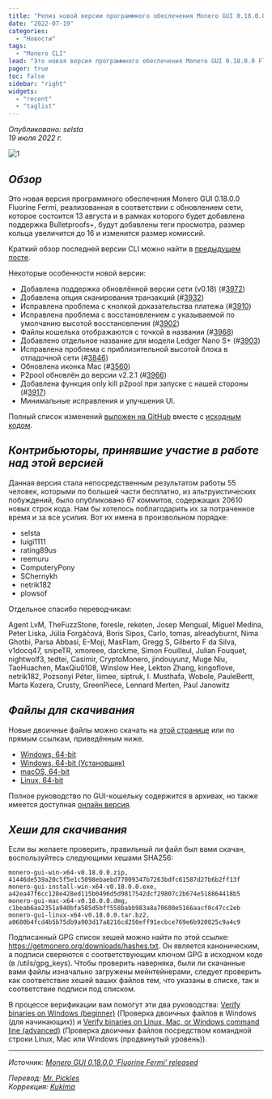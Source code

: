 ```yaml
---
title: "Релиз новой версии программного обеспечения Monero GUI 0.18.0.0 Fluorine Fermi"
date: "2022-07-19"
categories:
  - "Новости"
tags:
  - "Monero CLI"
lead: "Это новая версия программного обеспечения Monero GUI 0.18.0.0 Fluorine Fermi программного обеспечения Monero"
pager: true
toc: false
sidebar: "right"
widgets:
  - "recent"
  - "taglist"
---
```


_Опубликовано: selsta_  
_19 июля 2022 г._

![1](/img/post/2022-07-19-monero-0.18.0.0-released/01.png)  

## _Обзор_

Это новая версия программного обеспечения Monero GUI 0.18.0.0 Fluorine Fermi, реализованная в соответствии с обновлением сети, которое состоится 13 августа и в рамках которого будет добавлена поддержка Bulletproofs+, будут добавлены теги просмотра, размер кольца увеличится до 16 и изменится размер комиссий.

Краткий обзор последней версии CLI можно найти в [предыдущем посте](https://www.getmonero.org/2022/07/19/monero-0.18.0.0-released.html).

Некоторые особенности новой версии:
- Добавлена поддержка обновлённой версии сети (v0.18) (#[3972](https://github.com/monero-project/monero-gui/pull/3972))
- Добавлена опция сканирования транзакций (#[3932](https://github.com/monero-project/monero-gui/pull/3932))
- Исправлена проблема с кнопкой доказательства платежа (#[3910](https://github.com/monero-project/monero-gui/pull/3910))
- Исправлена проблема с восстановлением с указываемой по умолчанию высотой восстановления (#[3902](https://github.com/monero-project/monero-gui/pull/3902))
- Файлы кошелька отображаются с точкой в названии (#[3968](https://github.com/monero-project/monero-gui/pull/3968))
- Добавлено отдельное название для модели Ledger Nano S+ (#[3903](https://github.com/monero-project/monero-gui/pull/3903))
- Исправлена проблема с приблизительной высотой блока в отладочной сети (#[3846](https://github.com/monero-project/monero-gui/pull/3846))
- Обновлена иконка Mac (#[3560](https://github.com/monero-project/monero-gui/pull/3560))
- P2pool обновлён до версии v2.2.1 (#[3966](https://github.com/monero-project/monero-gui/pull/3966))
- Добавлена функция only kill p2pool при запуске с нашей стороны (#[3917](https://github.com/monero-project/monero-gui/pull/3917))
- Минимальные исправления и улучшения UI.

Полный список изменений [выложен на GitHub](https://github.com/monero-project/monero-gui/compare/v0.17.3.2...v0.18.0.0) вместе с [исходным кодом](https://github.com/monero-project/monero-gui/tree/v0.18.0.0).

## _Контрибьюторы, принявшие участие в работе над этой версией_

Данная версия стала непосредственным результатом работы 55 человек, которыми по большей части бесплатно, из альтруистических побуждений, было опубликовано 67 коммитов, содержащих 20610 новых строк кода. Нам бы хотелось поблагодарить их за потраченное время и за все усилия. Вот их имена в произвольном порядке:

- selsta
- luigi1111
- rating89us
- reemuru
- ComputeryPony
- SChernykh
- netrik182
- plowsof

Отдельное спасибо переводчикам:  

Agent LvM, TheFuzzStone, foresle, reketen, Josep Mengual, Miguel Medina, Peter Liska, Júlia Forgáčová, Boris Sipos, Carlo, tomas, alreadyburnt, Nima Ghotbi, Parsa Abbasi, E-Moji, MasFlam, Gregg S, Gilberto F da Silva, v1docq47, snipeTR, xmoreee, darckme, Simon Fouilleul, Julian Fouquet, nightwolf3, tedtei, Casimir, CryptoMonero, jindouyunz, Muge Niu, TaoHuachen, MaxQiu0108, Winslow Hee, Lekton Zhang, kingoflove, netrik182, Pozsonyi Péter, liimee, siptruk, I. Musthafa, Wobole, PauleBertt, Marta Kozera, Crusty, GreenPiece, Lennard Merten, Paul Janowitz

## _Файлы для скачивания_

Новые двоичные файлы можно скачать на [этой странице](https://www.getmonero.org/downloads/) или по прямым ссылкам, приведённым ниже.

- [Windows, 64-bit](https://downloads.getmonero.org/gui/monero-gui-win-x64-v0.18.0.0.zip)
- [Windows, 64-bit (Установщик)](https://downloads.getmonero.org/gui/monero-gui-install-win-x64-v0.18.0.0.exe)
- [macOS, 64-bit](https://downloads.getmonero.org/gui/monero-gui-mac-x64-v0.18.0.0.dmg)
- [Linux, 64-bit](https://downloads.getmonero.org/gui/monero-gui-linux-x64-v0.18.0.0.tar.bz2)

Полное руководство по GUI-кошельку содержится в архивах, но также имеется доступная [онлайн версия](https://github.com/monero-ecosystem/monero-GUI-guide/blob/master/monero-GUI-guide.md).

## _Хеши для скачивания_

Если вы желаете проверить, правильный ли файл был вами скачан, воспользуйтесь следующими хешами SHA256:

```
monero-gui-win-x64-v0.18.0.0.zip, 41446de539a20c5f5e1c5098ebaebd77009347b7263bdfc61587d27b6b2ff13f
monero-gui-install-win-x64-v0.18.0.0.exe, a42ea47f6cc128e428ed115b0496d5d9817542dcf29807c2b674e518864418b5
monero-gui-mac-x64-v0.18.0.0.dmg, c1beab6aa2351a940bfa585d5bff558babb983a8a70600e5166aacf0c47cc2eb
monero-gui-linux-x64-v0.18.0.0.tar.bz2, a0680b4fcd4b5b75db9a903d17a8216cd250eff91ecbce769e6b920825c9a4c9
```

Подписанный GPG список хешей можно найти по этой ссылке: https://getmonero.org/downloads/hashes.txt. Он является каноническим, а подписи сверяются с соответствующим ключом GPG в исходном коде (в /utils/gpg_keys). Чтобы проверить наверняка, были ли скачанные вами файлы изначально загружены мейнтейнерами, следует проверить как соответствие хешей ваших файлов тем, что указаны в списке, так и соответствие подписи под списком.

В процессе верификации вам помогут эти два руководства: [Verify binaries on Windows (beginner)](https://www.getmonero.org/resources/user-guides/verification-windows-beginner.html) (Проверка двоичных файлов в Windows (для начинающих)) и [Verify binaries on Linux, Mac, or Windows command line (advanced)](https://www.getmonero.org/resources/user-guides/verification-allos-advanced.html) (Проверка двоичных файлов посредством командной строки Linux, Mac или Windows (продвинутый уровень)).

---

_Источник: [Monero GUI 0.18.0.0 'Fluorine Fermi' released](https://www.getmonero.org/2022/07/19/monero-GUI-0.18.0.0-released.html)_

_Перевод: [Mr. Pickles](https://t.me/v1docq47)_  
_Коррекция: [Kukima](https://t.me/Kukima)_
